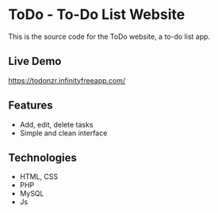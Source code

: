 # ToDo - To-Do List Website

This is the source code for the ToDo website, a to-do list app.

## Live Demo

https://todonzr.infinityfreeapp.com/

## Features

- Add, edit, delete tasks  
- Simple and clean interface  

## Technologies

- HTML, CSS  
- PHP  
- MySQL
- Js
